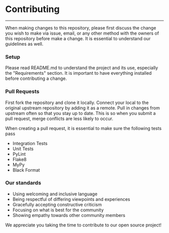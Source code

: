 # Contributing

---

When making changes to this repository, please first discuss the change you wish to make via issue, email, or any
other method with the owners of this repository before make a change. It is essential to understand our guidelines as well.

### Setup
Please read README.md to understand the project and its use, especially the "Requirements" section. It is important to have everything installed before 
contributing a change. 

### Pull Requests
First fork the repository and clone it locally. Connect your local to the original upstream repository by adding it as a remote. Pull in 
changes from upstream often so that you stay up to date. This is so when you submit a pull request, merge conflicts are less likely to occur.

When creating a pull request, it is essential to make sure the following tests pass
* Integration Tests
* Unit Tests
* PyLint
* Flake8
* MyPy
* Black Format

### Our standards
* Using welcoming and inclusive language
* Being respectful of differing viewpoints and experiences
* Gracefully accepting constructive criticism
* Focusing on what is best for the community
* Showing empathy towards other community members


We appreciate you taking the time to contribute to our open source project!